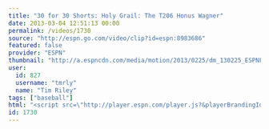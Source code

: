 ```yaml
---
title: "30 for 30 Shorts: Holy Grail: The T206 Honus Wagner"
date: 2013-03-04 12:51:13 00:00
permalink: /videos/1730
source: "http://espn.go.com/video/clip?id=espn:8983686"
featured: false
provider: "ESPN"
thumbnail: "http://a.espncdn.com/media/motion/2013/0225/dm_130225_ESPNFilms30for30HonusShort_Feb/dm_130225_ESPNFilms30for30HonusShort_Feb.jpg"
user:
  id: 827
  username: "tmrly"
  name: "Tim Riley"
tags: ["baseball"]
html: "<script src=\"http://player.espn.com/player.js?&playerBrandingId=4ef8000cbaf34c1687a7d9a26fe0e89e&pcode=1kNG061cgaoolOncv54OAO1ceO-I&width=576&height=324&externalId=espn:8983686&thruParam_espn-ui[autoPlay]=false&thruParam_espn-ui[playRelatedExternally]=true\"></script>"
id: 1730
---
```


